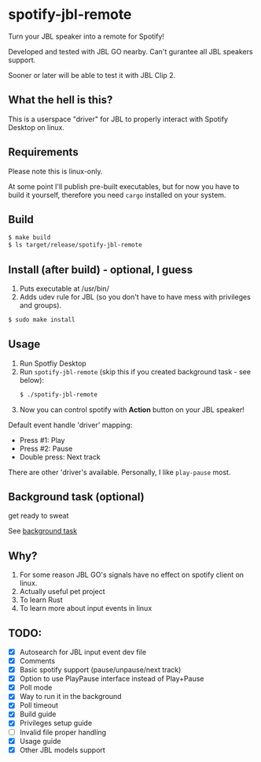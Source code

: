 # spotify-jbl-remote

Turn your JBL speaker into a remote for Spotify!

Developed and tested with JBL GO nearby. Can't gurantee all JBL speakers support.

Sooner or later will be able to test it with JBL Clip 2.

## What the hell is this?

This is a userspace "driver" for JBL to properly interact with Spotify Desktop on linux.

## Requirements

Please note this is linux-only.

At some point I'll publish pre-built executables, but for now you have to build it yourself, therefore you need `cargo` installed on your system.

## Build

```bash
$ make build
$ ls target/release/spotify-jbl-remote
```

## Install (after build) - optional, I guess

1. Puts executable at /usr/bin/
2. Adds udev rule for JBL (so you don't have to have mess with privileges and groups).

```bash
$ sudo make install
```

## Usage

1. Run Spotfiy Desktop
2. Run `spotify-jbl-remote` (skip this if you created background task - see below):
   ```bash
   $ ./spotify-jbl-remote
   ```
3. Now you can control spotify with **Action** button on your JBL speaker!

Default event handle 'driver' mapping:
- Press #1: Play
- Press #2: Pause
- Double press: Next track

There are other 'driver's available. Personally, I like `play-pause` most.

## Background task (optional)

get ready to sweat

See [background task](background.md)

## Why?

1. For some reason JBL GO's signals have no effect on spotify client on linux.
2. Actually useful pet project
3. To learn Rust
4. To learn more about input events in linux

## TODO:
- [x] Autosearch for JBL input event dev file
- [x] Comments
- [x] Basic spotify support (pause/unpause/next track)
- [x] Option to use PlayPause interface instead of Play+Pause
- [x] Poll mode
- [x] Way to run it in the background
- [x] Poll timeout
- [x] Build guide
- [x] Privileges setup guide
- [ ] Invalid file proper handling
- [x] Usage guide
- [x] Other JBL models support
